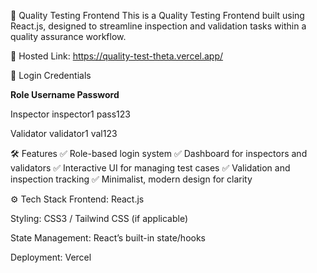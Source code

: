 🚀 Quality Testing Frontend
This is a Quality Testing Frontend built using React.js, designed to streamline inspection and validation tasks within a quality assurance workflow.

🌟 Hosted Link: https://quality-test-theta.vercel.app/

🔐 Login Credentials

**Role	                        Username	             Password**

Inspector	                    inspector1	           pass123

Validator	                    validator1	           val123

🛠️ Features
✅ Role-based login system
✅ Dashboard for inspectors and validators
✅ Interactive UI for managing test cases
✅ Validation and inspection tracking
✅ Minimalist, modern design for clarity

⚙️ Tech Stack
Frontend: React.js

Styling: CSS3 / Tailwind CSS (if applicable)

State Management: React’s built-in state/hooks

Deployment: Vercel

